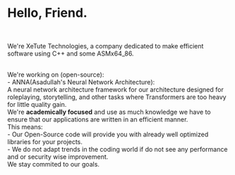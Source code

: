 <h1><strong>Hello, Friend.</strong></h1><br>
<p>We're XeTute Technologies, a company dedicated to make efficient software using C++ and some ASMx64_86.</p><br>
We're working on (open-source):<br>
- ANNA(Asadullah's Neural Network Architecture):<br>
  A neural network architecture framework for our architecture designed for roleplaying, storytelling, and other tasks where Transformers are too heavy for little quality gain.<br>
  We're <strong>academically focused</strong> and use as much knowledge we have to ensure that our applications are written in an efficient manner.<br>
This means:<br>
- Our Open-Source code will provide you with already well optimized libraries for your projects.<br>
- We do not adapt trends in the coding world if do not see any performance and or security wise improvement.<br>
We stay commited to our goals.
